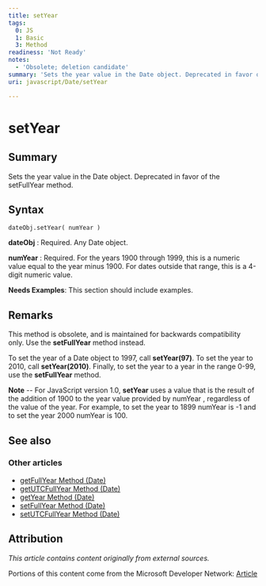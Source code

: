 ```yaml
---
title: setYear
tags:
  0: JS
  1: Basic
  3: Method
readiness: 'Not Ready'
notes:
  - 'Obsolete; deletion candidate'
summary: 'Sets the year value in the Date object. Deprecated in favor of the setFullYear method.'
uri: javascript/Date/setYear

---
```

# setYear

## Summary

Sets the year value in the Date object. Deprecated in favor of the setFullYear method.

## Syntax

    dateObj.setYear( numYear )

**dateObj**
:   Required. Any Date object.

**numYear**
:   Required. For the years 1900 through 1999, this is a numeric value equal to the year minus 1900. For dates outside that range, this is a 4-digit numeric value.

**Needs Examples**: This section should include examples.

## Remarks

This method is obsolete, and is maintained for backwards compatibility only. Use the **setFullYear** method instead.

To set the year of a Date object to 1997, call **setYear(97)**. To set the year to 2010, call **setYear(2010)**. Finally, to set the year to a year in the range 0-99, use the **setFullYear** method.

**Note** -- For JavaScript version 1.0, **setYear** uses a value that is the result of the addition of 1900 to the year value provided by numYear , regardless of the value of the year. For example, to set the year to 1899 numYear is -1 and to set the year 2000 numYear is 100.

## See also

### Other articles

-   [getFullYear Method (Date)](/javascript/Date/getFullYear)
-   [getUTCFullYear Method (Date)](/javascript/Date/getUTCFullYear)
-   [getYear Method (Date)](/javascript/Date/getYear)
-   [setFullYear Method (Date)](/javascript/Date/setFullYear)
-   [setUTCFullYear Method (Date)](/javascript/Date/setUTCFullYear)

## Attribution

*This article contains content originally from external sources.*

Portions of this content come from the Microsoft Developer Network: [Article](http://msdn.microsoft.com/en-us/library/ie/0f0shhbs(v=vs.94).aspx)

